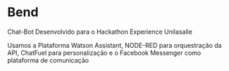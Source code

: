 # Bend
Chat-Bot Desenvolvido para o Hackathon Experience Unilasalle

Usamos a Plataforma Watson Assistant, NODE-RED para orquestração da API, ChatFuel para personalização e o Facebook Messenger como plataforma de comunicação
